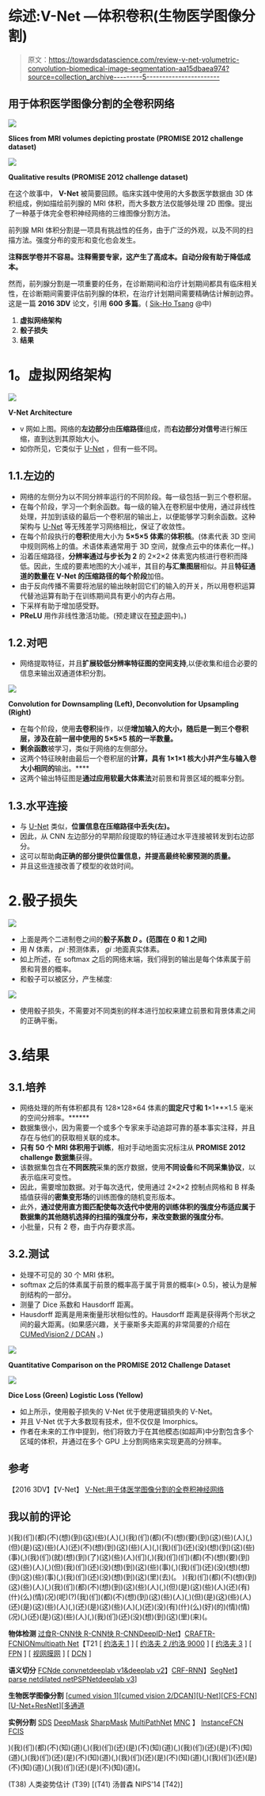 # 综述:V-Net —体积卷积(生物医学图像分割)

> 原文：<https://towardsdatascience.com/review-v-net-volumetric-convolution-biomedical-image-segmentation-aa15dbaea974?source=collection_archive---------5----------------------->

## 用于体积医学图像分割的全卷积网络

![](img/7a29c02445f9d5295233444df8778229.png)

**Slices from MRI volumes depicting prostate (PROMISE 2012 challenge dataset)**

![](img/b8d8efb4377c55e91420f1cc63a4928b.png)

**Qualitative results (PROMISE 2012 challenge dataset)**

在这个故事中， **V-Net** 被简要回顾。临床实践中使用的大多数医学数据由 3D 体积组成，例如描绘前列腺的 MRI 体积，而大多数方法仅能够处理 2D 图像。提出了一种基于体完全卷积神经网络的三维图像分割方法。

前列腺 MRI 体积分割是一项具有挑战性的任务，由于广泛的外观，以及不同的扫描方法。强度分布的变形和变化也会发生。

**注释医学卷并不容易。注释需要专家，这产生了高成本。自动分段有助于降低成本。**

然而，前列腺分割是一项重要的任务，在诊断期间和治疗计划期间都具有临床相关性，在诊断期间需要评估前列腺的体积，在治疗计划期间需要精确估计解剖边界。这是一篇 **2016 3DV** 论文，引用 **600 多篇**。( [Sik-Ho Tsang](https://medium.com/u/aff72a0c1243?source=post_page-----aa15dbaea974--------------------------------) @中)

1.  **虚拟网络架构**
2.  **骰子损失**
3.  **结果**

# **1。虚拟网络架构**

![](img/bbf26135c1806409f3869289e6d537aa.png)

**V-Net Architecture**

*   v 网如上图。网络的**左边部分**由**压缩路径**组成，而**右边部分对信号**进行解压缩，直到达到其原始大小。
*   如你所见，它类似于 [U-Net](/review-u-net-biomedical-image-segmentation-d02bf06ca760) ，但有一些不同。

## 1.1.左边的

*   网络的左侧分为以不同分辨率运行的不同阶段。每一级包括一到三个卷积层。
*   在每个阶段，学习一个剩余函数。每一级的输入在卷积层中使用，通过非线性处理，并加到该级的最后一个卷积层的输出上，以便能够学习剩余函数。这种架构与 [U-Net](/review-u-net-biomedical-image-segmentation-d02bf06ca760) 等无残差学习网络相比，保证了收敛性。
*   在每个阶段执行的**卷积**使用大小为 **5×5×5 体素**的**体积核**。(体素代表 3D 空间中规则网格上的值。术语体素通常用于 3D 空间，就像点云中的体素化一样。)
*   沿着压缩路径，**分辨率通过与步长为 2** 的 2×2×2 体素宽内核进行卷积而降低。因此，生成的要素地图的大小减半，其目的**与汇集图层**相似。并且**特征通道的数量在 V-Net 的压缩路径的每个阶段**加倍。
*   由于反向传播不需要将池层的输出映射回它们的输入的开关，所以用卷积运算代替池运算有助于在训练期间具有更小的内存占用。
*   下采样有助于增加感受野。
*   **PReLU** 用作非线性激活功能。(预走建议在[预走网](https://medium.com/coinmonks/review-prelu-net-the-first-to-surpass-human-level-performance-in-ilsvrc-2015-image-f619dddd5617)中)。)

## 1.2.对吧

*   网络提取特征，并且**扩展较低分辨率特征图的空间支持**,以便收集和组合必要的信息来输出双通道体积分割。

![](img/7d8dec45c5fc6963355fa7ad12d34676.png)

**Convolution for Downsampling (Left), Deconvolution for Upsampling (Right)**

*   在每个阶段，使用**去卷积**操作，以便**增加输入的大小，随后是一到三个卷积层，**涉及在前一层中使用的 5×5×5 核**的一半数量。**
*   **剩余函数**被学习，类似于网络的左侧部分。
*   这两个特征映射由最后一个卷积层的**计算，具有 **1×1×1 核大小**并产生与输入卷大小相同的**输出。****
*   这两个输出特征图是**通过应用软最大体素法**对前景和背景区域的概率分割。

## 1.3.水平连接

*   与 [U-Net](/review-u-net-biomedical-image-segmentation-d02bf06ca760) 类似，**位置信息在压缩路径中丢失(左)。**
*   因此，从 CNN 左边部分的早期阶段提取的特征通过水平连接被转发到右边部分。
*   这可以帮助**向正确的部分提供位置信息，并提高最终轮廓预测的质量。**
*   并且这些连接改善了模型的收敛时间。

# 2.骰子损失

![](img/c1537e09979f716d7ddafd1d5bbd8e43.png)

*   上面是两个二进制卷之间的**骰子系数 *D* 。(范围在 0 和 1 之间)**
*   用 *N* 体素， *pi* :预测体素， *gi* :地面真实体素。
*   如上所述，在 softmax 之后的网络末端，我们得到的输出是每个体素属于前景和背景的概率。
*   和骰子可以被区分，产生梯度:

![](img/f5a8791304a4666d0aeb1031858aa1e0.png)

*   使用骰子损失，不需要对不同类别的样本进行加权来建立前景和背景体素之间的正确平衡。

# 3.结果

## 3.1.培养

*   网络处理的所有体积都具有 128×128×64 体素的**固定尺寸和 1**×1**×1.5 毫米的空间分辨率。******
*   数据集很小，因为需要一个或多个专家来手动追踪可靠的基本事实注释，并且存在与他们的获取相关联的成本。
*   **只有 50 个 MRI 体积用于训练**，相对手动地面实况标注从 **PROMISE 2012 challenge 数据集**获得。
*   该数据集包含在**不同医院**采集的医疗数据，使用**不同设备**和**不同采集协议**，以表示临床可变性。
*   因此，需要增加数据。对于每次迭代，使用通过 2×2×2 控制点网格和 B 样条插值获得的**密集变形场**的训练图像的随机变形版本。
*   此外，**通过使用直方图匹配使每次迭代中使用的训练体积的强度分布适应属于数据集的其他随机选择的扫描的强度分布，来改变数据的强度分布**。
*   小批量，只有 2 卷，由于内存要求高。

## 3.2.测试

*   处理不可见的 30 个 MRI 体积。
*   softmax 之后的体素属于前景的概率高于属于背景的概率(> 0.5)，被认为是解剖结构的一部分。
*   测量了 Dice 系数和 Hausdorff 距离。
*   Hausdorff 距离是用来衡量形状相似性的。Hausdorff 距离是获得两个形状之间的最大距离。(如果感兴趣，关于豪斯多夫距离的非常简要的介绍在 [CUMedVision2 / DCAN](https://medium.com/datadriveninvestor/review-cumedvision2-dcan-winner-of-2015-miccai-gland-segmentation-challenge-contest-biomedical-878b5a443560) 。)

![](img/20d9e14c0185d0548098be6a8c60809e.png)

**Quantitative Comparison on the PROMISE 2012 Challenge Dataset**

![](img/5abffb0c0bddb005210489fd65940ed3.png)

**Dice Loss (Green) Logistic Loss (Yellow)**

*   如上所示，使用骰子损失的 V-Net 优于使用逻辑损失的 V-Net。
*   并且 V-Net 优于大多数现有技术，但不仅仅是 Imorphics。
*   作者在未来的工作中提到，他们将致力于在其他模态(如超声)中分割包含多个区域的体积，并通过在多个 GPU 上分割网络来实现更高的分辨率。

## 参考

【2016 3DV】【V-Net】
[V-Net:用于体医学图像分割的全卷积神经网络](https://arxiv.org/abs/1606.04797)

## 我以前的评论

)(我)(们)(都)(不)(想)(到)(这)(些)(人)(,)(我)(们)(都)(不)(想)(要)(到)(这)(些)(人)(,)(但)(是)(这)(些)(人)(还)(不)(想)(到)(这)(些)(人)(,)(我)(们)(还)(没)(想)(到)(这)(些)(事)(,)(我)(们)(就)(想)(到)(了)(这)(些)(人)(们)(,)(我)(们)(们)(都)(不)(想)(要)(到)(这)(些)(人)(,)(但)(我)(们)(还)(没)(想)(到)(这)(些)(事)(,)(我)(们)(还)(没)(想)(想)(到)(这)(些)(事)(,)(我)(们)(还)(没)(想)(到)(这)(里)(去)(。 )(我)(们)(都)(不)(想)(到)(这)(些)(人)(,)(我)(们)(都)(不)(想)(到)(这)(些)(人)(,)(但)(是)(这)(些)(人)(还)(有)(什)(么)(情)(况)(呢)(?)(我)(们)(都)(不)(想)(到)(这)(些)(人)(,)(但)(是)(这)(些)(人)(还)(是)(这)(些)(人)(,)(还)(是)(这)(些)(人)(,)(还)(没)(有)(什)(么)(好)(的)(情)(情)(况)(,)(还)(是)(这)(些)(人)(,)(我)(们)(还)(没)(想)(到)(这)(里)(来)(。

**物体检测** [过食](https://medium.com/coinmonks/review-of-overfeat-winner-of-ilsvrc-2013-localization-task-object-detection-a6f8b9044754)[R-CNN](https://medium.com/coinmonks/review-r-cnn-object-detection-b476aba290d1)[快 R-CNN](https://medium.com/coinmonks/review-fast-r-cnn-object-detection-a82e172e87ba)[快 R-CNN](/review-faster-r-cnn-object-detection-f5685cb30202)[DeepID-Net](/review-deepid-net-def-pooling-layer-object-detection-f72486f1a0f6)】[CRAFT](/review-craft-cascade-region-proposal-network-and-fast-r-cnn-object-detection-2ce987361858)[R-FCN](/review-r-fcn-positive-sensitive-score-maps-object-detection-91cd2389345c)[ION](/review-ion-inside-outside-net-2nd-runner-up-in-2015-coco-detection-object-detection-da19993f4766)[multipath Net](/review-multipath-mpn-1st-runner-up-in-2015-coco-detection-segmentation-object-detection-ea9741e7c413)【T21 [ [约洛夫 1](/yolov1-you-only-look-once-object-detection-e1f3ffec8a89) ] [ [约洛夫 2 /约洛 9000](/review-yolov2-yolo9000-you-only-look-once-object-detection-7883d2b02a65) ] [ [约洛夫 3](/review-yolov3-you-only-look-once-object-detection-eab75d7a1ba6) ] [ [FPN](/review-fpn-feature-pyramid-network-object-detection-262fc7482610) ] [ [视网膜网](/review-retinanet-focal-loss-object-detection-38fba6afabe4) ] [ [DCN](/review-dcn-deformable-convolutional-networks-2nd-runner-up-in-2017-coco-detection-object-14e488efce44) ]

**语义切分** [FCN](/review-fcn-semantic-segmentation-eb8c9b50d2d1)[de convnet](/review-deconvnet-unpooling-layer-semantic-segmentation-55cf8a6e380e)[deeplab v1&deeplab v2](/review-deeplabv1-deeplabv2-atrous-convolution-semantic-segmentation-b51c5fbde92d)】[CRF-RNN](/review-crf-rnn-conditional-random-fields-as-recurrent-neural-networks-semantic-segmentation-a11eb6e40c8c)】[SegNet](/review-segnet-semantic-segmentation-e66f2e30fb96)】[parse net](https://medium.com/datadriveninvestor/review-parsenet-looking-wider-to-see-better-semantic-segmentation-aa6b6a380990)[dilated net](/review-dilated-convolution-semantic-segmentation-9d5a5bd768f5)[PSPNet](/review-pspnet-winner-in-ilsvrc-2016-semantic-segmentation-scene-parsing-e089e5df177d)[deeplab v3](/review-deeplabv3-atrous-convolution-semantic-segmentation-6d818bfd1d74)]

**生物医学图像分割** [[cumed vision 1](https://medium.com/datadriveninvestor/review-cumedvision1-fully-convolutional-network-biomedical-image-segmentation-5434280d6e6)][[cumed vision 2/DCAN](https://medium.com/datadriveninvestor/review-cumedvision2-dcan-winner-of-2015-miccai-gland-segmentation-challenge-contest-biomedical-878b5a443560)][[U-Net](/review-u-net-biomedical-image-segmentation-d02bf06ca760)][[CFS-FCN](https://medium.com/datadriveninvestor/review-cfs-fcn-biomedical-image-segmentation-ae4c9c75bea6)][[U-Net+ResNet](https://medium.com/datadriveninvestor/review-u-net-resnet-the-importance-of-long-short-skip-connections-biomedical-image-ccbf8061ff43)][[多通道](/review-multichannel-segment-colon-histology-images-biomedical-image-segmentation-d7e57902fbfc)

**实例分割** [SDS](https://medium.com/datadriveninvestor/review-sds-simultaneous-detection-and-segmentation-instance-segmentation-80b2a8ce842b) [DeepMask](/review-deepmask-instance-segmentation-30327a072339) [SharpMask](/review-sharpmask-instance-segmentation-6509f7401a61) [MultiPathNet](/review-multipath-mpn-1st-runner-up-in-2015-coco-detection-segmentation-object-detection-ea9741e7c413) [MNC](/review-mnc-multi-task-network-cascade-winner-in-2015-coco-segmentation-instance-segmentation-42a9334e6a34) 】 [InstanceFCN](/review-instancefcn-instance-sensitive-score-maps-instance-segmentation-dbfe67d4ee92) [FCIS](/review-fcis-winner-in-2016-coco-segmentation-instance-segmentation-ee2d61f465e2)

)(我)(们)(都)(不)(知)(道)(,)(我)(们)(还)(是)(不)(知)(道)(,)(我)(们)(还)(是)(不)(知)(道)(,)(我)(们)(还)(是)(不)(知)(道)(,)(我)(们)(还)(是)(不)(知)(道)(,)(我)(们)(还)(是)(不)(知)(道)(,)(我)(们)(还)(是)(不)(知)(道)(。

(T38) 人类姿势估计 (T39)
[(T41) 汤普森 NIPS'14 [T42)]
